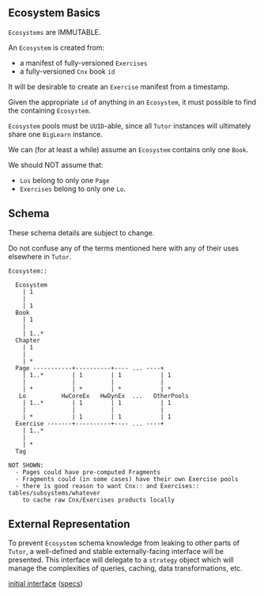 ## Ecosystem Basics

`Ecosystems` are IMMUTABLE.

An `Ecosystem` is created from:

* a manifest of fully-versioned `Exercises`
* a fully-versioned `Cnx` book `id`

It will be desirable to create an `Exercise` manifest from a timestamp.

Given the appropriate `id` of anything in an `Ecosystem`, it must possible to find the containing `Ecosystem`.

`Ecosystem` pools must be `UUID`-able, since all `Tutor` instances will ultimately share one `BigLearn` instance.

We can (for at least a while) assume an `Ecosystem` contains only one `Book`.

We should NOT assume that:

* `Los` belong to only one `Page` 
* `Exercises` belong to only one `Lo`.

## Schema

These schema details are subject to change.

Do not confuse any of the terms mentioned here with any of their uses elsewhere in `Tutor`.
```
Ecosystem::

  Ecosystem
    | 1
    |
    | 1
  Book
    | 1
    |
    | 1..*
  Chapter
    | 1
    |
    | *
  Page -----------+----------+---- ... ----+
    | 1..*        | 1        | 1           | 1
    |             |          |             |
    | *           | *        | *           | *
   Lo          HwCoreEx   HwDynEx  ...   OtherPools
    | 1..*        | 1        | 1           | 1
    |             |          |             |
    | *           | 1        | 1           | 1
  Exercise -------+----------+---- ... ----+
    | 1..*
    |
    | *
  Tag

NOT SHOWN:
  - Pages could have pre-computed Fragments
  - Fragments could (in some cases) have their own Exercise pools
  - there is good reason to want Cnx:: and Exercises:: tables/subsystems/whatever
    to cache raw Cnx/Exercises products locally
```

## External Representation

To prevent `Ecosystem` schema knowledge from leaking to other parts of `Tutor`, a well-defined and stable externally-facing interface will be presented.  This interface will delegate to a `strategy` object which will manage the complexities of queries, caching, data transformations, etc.

[initial interface](https://github.com/openstax/tutor-server/blob/klb_content_abstractions/app/subsystems/ecosystem/ecosystem.rb) ([specs](https://github.com/openstax/tutor-server/blob/klb_content_abstractions/spec/subsystems/ecosystem/ecosystem_spec.rb))


